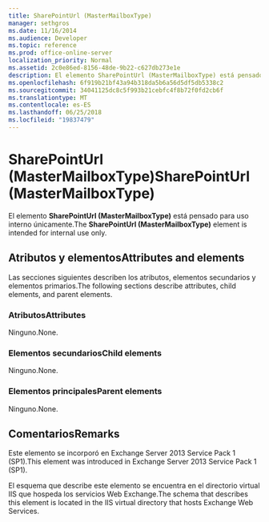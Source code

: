 ```yaml
---
title: SharePointUrl (MasterMailboxType)
manager: sethgros
ms.date: 11/16/2014
ms.audience: Developer
ms.topic: reference
ms.prod: office-online-server
localization_priority: Normal
ms.assetid: 2c0e86ed-8156-48de-9b22-c627db273e1e
description: El elemento SharePointUrl (MasterMailboxType) está pensado para uso interno únicamente.
ms.openlocfilehash: 6f919b21bf43a94b318da5b6a56d5df5db5338c2
ms.sourcegitcommit: 34041125dc8c5f993b21cebfc4f8b72f0fd2cb6f
ms.translationtype: MT
ms.contentlocale: es-ES
ms.lasthandoff: 06/25/2018
ms.locfileid: "19837479"
---
```

# <a name="sharepointurl-mastermailboxtype"></a><span data-ttu-id="d6a6e-103">SharePointUrl (MasterMailboxType)</span><span class="sxs-lookup"><span data-stu-id="d6a6e-103">SharePointUrl (MasterMailboxType)</span></span>

<span data-ttu-id="d6a6e-104">El elemento **SharePointUrl (MasterMailboxType)** está pensado para uso interno únicamente.</span><span class="sxs-lookup"><span data-stu-id="d6a6e-104">The **SharePointUrl (MasterMailboxType)** element is intended for internal use only.</span></span> 

## <a name="attributes-and-elements"></a><span data-ttu-id="d6a6e-105">Atributos y elementos</span><span class="sxs-lookup"><span data-stu-id="d6a6e-105">Attributes and elements</span></span>

<span data-ttu-id="d6a6e-106">Las secciones siguientes describen los atributos, elementos secundarios y elementos primarios.</span><span class="sxs-lookup"><span data-stu-id="d6a6e-106">The following sections describe attributes, child elements, and parent elements.</span></span>
  
### <a name="attributes"></a><span data-ttu-id="d6a6e-107">Atributos</span><span class="sxs-lookup"><span data-stu-id="d6a6e-107">Attributes</span></span>

<span data-ttu-id="d6a6e-108">Ninguno.</span><span class="sxs-lookup"><span data-stu-id="d6a6e-108">None.</span></span>
  
### <a name="child-elements"></a><span data-ttu-id="d6a6e-109">Elementos secundarios</span><span class="sxs-lookup"><span data-stu-id="d6a6e-109">Child elements</span></span>

<span data-ttu-id="d6a6e-110">Ninguno.</span><span class="sxs-lookup"><span data-stu-id="d6a6e-110">None.</span></span>
  
### <a name="parent-elements"></a><span data-ttu-id="d6a6e-111">Elementos principales</span><span class="sxs-lookup"><span data-stu-id="d6a6e-111">Parent elements</span></span>

<span data-ttu-id="d6a6e-112">Ninguno.</span><span class="sxs-lookup"><span data-stu-id="d6a6e-112">None.</span></span>
  
## <a name="remarks"></a><span data-ttu-id="d6a6e-113">Comentarios</span><span class="sxs-lookup"><span data-stu-id="d6a6e-113">Remarks</span></span>

<span data-ttu-id="d6a6e-114">Este elemento se incorporó en Exchange Server 2013 Service Pack 1 (SP1).</span><span class="sxs-lookup"><span data-stu-id="d6a6e-114">This element was introduced in Exchange Server 2013 Service Pack 1 (SP1).</span></span>
  
<span data-ttu-id="d6a6e-115">El esquema que describe este elemento se encuentra en el directorio virtual IIS que hospeda los servicios Web Exchange.</span><span class="sxs-lookup"><span data-stu-id="d6a6e-115">The schema that describes this element is located in the IIS virtual directory that hosts Exchange Web Services.</span></span>
  

